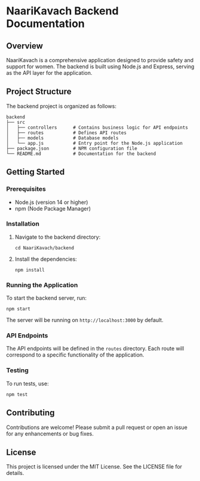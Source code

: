 # NaariKavach Backend Documentation

## Overview
NaariKavach is a comprehensive application designed to provide safety and support for women. The backend is built using Node.js and Express, serving as the API layer for the application.

## Project Structure
The backend project is organized as follows:

```
backend
├── src
│   ├── controllers      # Contains business logic for API endpoints
│   ├── routes           # Defines API routes
│   ├── models           # Database models
│   └── app.js           # Entry point for the Node.js application
├── package.json         # NPM configuration file
└── README.md            # Documentation for the backend
```

## Getting Started

### Prerequisites
- Node.js (version 14 or higher)
- npm (Node Package Manager)

### Installation
1. Navigate to the backend directory:
   ```
   cd NaariKavach/backend
   ```

2. Install the dependencies:
   ```
   npm install
   ```

### Running the Application
To start the backend server, run:
```
npm start
```
The server will be running on `http://localhost:3000` by default.

### API Endpoints
The API endpoints will be defined in the `routes` directory. Each route will correspond to a specific functionality of the application.

### Testing
To run tests, use:
```
npm test
```

## Contributing
Contributions are welcome! Please submit a pull request or open an issue for any enhancements or bug fixes.

## License
This project is licensed under the MIT License. See the LICENSE file for details.